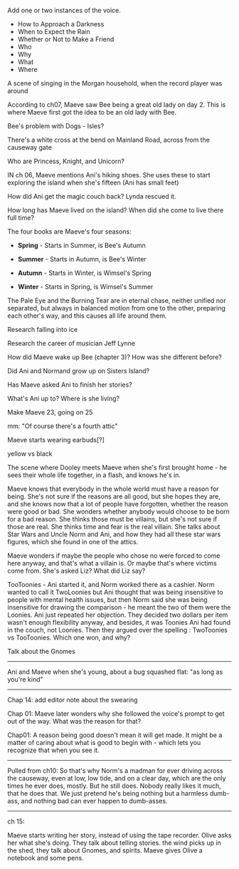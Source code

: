 Add one or two instances of the voice.  

- How to Approach a Darkness
- When to Expect the Rain
- Whether or Not to Make a Friend
- Who
- Why
- What
- Where

A scene of singing in the Morgan household, when the record player was around

According to ch07, Maeve saw Bee being a great old lady on day 2. This is where Maeve first got the idea to be an old lady with Bee.

Bee's problem with Dogs - Isles?

There's a white cross at the bend on Mainland Road, across from the causeway gate

Who are Princess, Knight, and Unicorn?

IN ch 06, Maeve mentions Ani's hiking shoes. She uses these to start exploring the island when she's fifteen (Ani has small feet)

How did Ani get the magic couch back? Lynda rescued it.

How long has Maeve lived on the island? When did she come to live there full time?

The four books are Maeve's four seasons:

- **Spring** - Starts in Summer, is Bee's Autumn

- **Summer** - Starts in Autumn, is Bee's Winter

- **Autumn** - Starts in Winter, is Wimsel's Spring

- **Winter** - Starts in Spring, is Wimsel's Summer

The Pale Eye and the Burning Tear are in eternal chase, neither unified nor separated, but always in balanced motion from one to the other, preparing each other's way, and this causes all life around them.

Research falling into ice

Research the career of musician Jeff Lynne

How did Maeve wake up Bee (chapter 3)? How was she different before?

Did Ani and Normand grow up on Sisters Island?

Has Maeve asked Ani to finish her stories?

What's Ani up to? Where is she living?

Make Maeve 23, going on 25

mm: "Of course there's a fourth attic"

Maeve starts wearing earbuds[?]

yellow vs black

The scene where Dooley meets Maeve when she's first brought home - he sees their whole life together, in a flash, and knows he's in.

Maeve knows that everybody in the whole world must have a reason for being. She's not sure if the reasons are all good, but she hopes they are, and she knows now that a lot of people have forgotten, whether the reason were good or bad. She wonders whether anybody would choose to be born for a bad reason. She thinks those must be villains, but she's not sure if those are real. She thinks time and fear is the real villain. She talks about Star Wars and Uncle Norm and Ani, and how they had all these star wars figures, which she found in one of the attics.

Maeve wonders if maybe the people who chose no were forced to come here anyway, and that's what a villain is. Or maybe that's where victims come from. She's asked Liz? What did Liz say?

TooToonies - Ani started it, and Norm worked there as a cashier. Norm wanted to call it TwoLoonies but Ani thought that was being insensitive to people with mental health issues, but then Norm said she was being insensitive for drawing the comparison - he meant the two of them were the Loonies. Ani just repeated her objection. They decided two dollars per item wasn't enough flexibility anyway, and besides, it was Toonies Ani had found in the couch, not Loonies. Then they argued over the spelling : TwoToonies vs TooToonies. Which one won, and why?

Talk about the Gnomes

---

Ani and Maeve when she's young, about a bug squashed flat: "as long as you're kind"

---

Chap 14: add editor note about the swearing

Chap 01: Maeve later wonders why she followed the voice's prompt to get out of the way. What was the reason for that?

Chap01: A reason being good doesn't mean it will get made. It might be a matter of caring about what is good to begin with - which lets you recognize that when you see it. 

---

Pulled from ch10: So that's why Norm's a madman for ever driving across the causeway, even at low, low tide, and on a clear day, which are the only times he ever does, mostly. But he still does. Nobody really likes it much, that he does that. We just pretend he's being nothing but a harmless dumb-ass, and nothing bad can ever happen to dumb-asses.

---

ch 15: 

Maeve starts writing her story, instead of using the tape recorder. Olive asks her what she's doing. They talk about telling stories. the wind picks up in the shed, they talk about Gnomes, and spirits. Maeve gives Olive a notebook and some pens.
